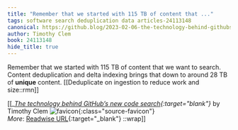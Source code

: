 ```yaml
---
title: "Remember that we started with 115 TB of content that ..."
tags: software search deduplication data articles-24113148
canonical: https://github.blog/2023-02-06-the-technology-behind-githubs-new-code-search/
author: Timothy Clem
book: 24113148
hide_title: true
---
```


Remember that we started with 115 TB of content that we want to search. Content deduplication and delta indexing brings that down to around 28 TB of **unique** content.
[[Deduplicate on ingestion to reduce work and size::rmn]]


[[<cite>_[The technology behind GitHub’s new code search](https://github.blog/2023-02-06-the-technology-behind-githubs-new-code-search/){:target="_blank"}_</cite> by Timothy Clem ![favicon](https://s2.googleusercontent.com/s2/favicons?domain=github.blog){:class="source-favicon"}<br>
_More_: [Readwise URL](https://readwise.io/open/471446999){:target="_blank"}
::wrap]]